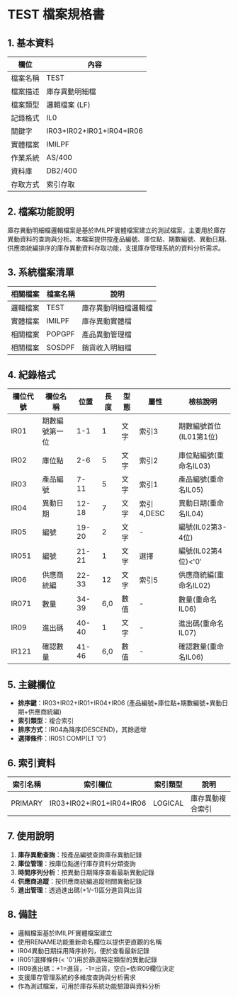 # TEST 檔案規格書

## 1. 基本資料

| 欄位 | 內容 |
|------|------|
| 檔案名稱 | TEST |
| 檔案描述 | 庫存異動明細檔 |
| 檔案類型 | 邏輯檔案 (LF) |
| 記錄格式 | IL0 |
| 關鍵字 | IR03+IR02+IR01+IR04+IR06 |
| 實體檔案 | IMILPF |
| 作業系統 | AS/400 |
| 資料庫 | DB2/400 |
| 存取方式 | 索引存取 |

## 2. 檔案功能說明

庫存異動明細檔邏輯檔案是基於IMILPF實體檔案建立的測試檔案，主要用於庫存異動資料的查詢與分析。本檔案提供按產品編號、庫位點、期數編號、異動日期、供應商統編排序的庫存異動資料存取功能，支援庫存管理系統的資料分析需求。

## 3. 系統檔案清單

| 相關檔案 | 檔案名稱 | 說明 |
|----------|----------|------|
| 邏輯檔案 | TEST | 庫存異動明細檔邏輯檔 |
| 實體檔案 | IMILPF | 庫存異動實體檔 |
| 相關檔案 | POPGPF | 產品異動管理檔 |
| 相關檔案 | SOSDPF | 銷貨收入明細檔 |

## 4. 紀錄格式

| 欄位代號 | 欄位名稱 | 位置 | 長度 | 型態 | 屬性 | 檢核說明 |
|----------|----------|------|------|------|------|----------|
| IR01 | 期數編號第一位 | 1-1 | 1 | 文字 | 索引3 | 期數編號首位(IL01第1位) |
| IR02 | 庫位點 | 2-6 | 5 | 文字 | 索引2 | 庫位點編號(重命名IL03) |
| IR03 | 產品編號 | 7-11 | 5 | 文字 | 索引1 | 產品編號(重命名IL05) |
| IR04 | 異動日期 | 12-18 | 7 | 文字 | 索引4,DESC | 異動日期(重命名IL04) |
| IR05 | 編號 | 19-20 | 2 | 文字 | - | 編號(IL02第3-4位) |
| IR051 | 編號 | 21-21 | 1 | 文字 | 選擇 | 編號(IL02第4位)<'0' |
| IR06 | 供應商統編 | 22-33 | 12 | 文字 | 索引5 | 供應商統編(重命名IL02) |
| IR071 | 數量 | 34-39 | 6,0 | 數值 | - | 數量(重命名IL06) |
| IR09 | 進出碼 | 40-40 | 1 | 文字 | - | 進出碼(重命名IL07) |
| IR121 | 確認數量 | 41-46 | 6,0 | 數值 | - | 確認數量(重命名IL06) |

## 5. 主鍵欄位

- **排序鍵**：IR03+IR02+IR01+IR04+IR06 (產品編號+庫位點+期數編號+異動日期+供應商統編)
- **索引類型**：複合索引
- **排序方式**：IR04為降序(DESCEND)，其餘遞增
- **選擇條件**：IR051 COMP(LT '0')

## 6. 索引資料

| 索引名稱 | 索引欄位 | 索引類型 | 說明 |
|----------|----------|----------|------|
| PRIMARY | IR03+IR02+IR01+IR04+IR06 | LOGICAL | 庫存異動複合索引 |

## 7. 使用說明

1. **庫存異動查詢**：按產品編號查詢庫存異動記錄
2. **庫位管理**：按庫位點進行庫存資料分類查詢
3. **時間序列分析**：按異動日期降序查看最新異動記錄
4. **供應商追蹤**：按供應商統編追蹤相關異動記錄
5. **進出管理**：透過進出碼(+1/-1)區分進貨與出貨

## 8. 備註

- 邏輯檔案基於IMILPF實體檔案建立
- 使用RENAME功能重新命名欄位以提供更直觀的名稱
- IR04異動日期採用降序排列，便於查看最新記錄
- IR051選擇條件(< '0')用於篩選特定類型的異動記錄
- IR09進出碼：+1=進貨，-1=出貨，空白=依IR09欄位決定
- 支援庫存管理系統的多維度查詢與分析需求
- 作為測試檔案，可用於庫存系統功能驗證與資料分析 